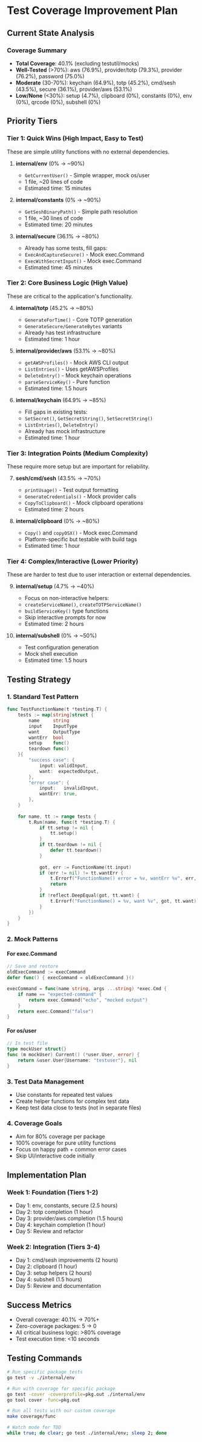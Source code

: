 # Test Coverage Improvement Plan

## Current State Analysis

### Coverage Summary
- **Total Coverage**: 40.1% (excluding testutil/mocks)
- **Well-Tested** (>70%): aws (76.9%), provider/totp (79.3%), provider (76.2%), password (75.0%)
- **Moderate** (30-70%): keychain (64.9%), totp (45.2%), cmd/sesh (43.5%), secure (36.1%), provider/aws (53.1%)
- **Low/None** (<30%): setup (4.7%), clipboard (0%), constants (0%), env (0%), qrcode (0%), subshell (0%)

## Priority Tiers

### Tier 1: Quick Wins (High Impact, Easy to Test)
These are simple utility functions with no external dependencies.

1. **internal/env** (0% → ~90%)
   - `GetCurrentUser()` - Simple wrapper, mock os/user
   - 1 file, ~20 lines of code
   - Estimated time: 15 minutes

2. **internal/constants** (0% → ~90%)
   - `GetSeshBinaryPath()` - Simple path resolution
   - 1 file, ~30 lines of code
   - Estimated time: 20 minutes

3. **internal/secure** (36.1% → ~80%)
   - Already has some tests, fill gaps:
   - `ExecAndCaptureSecure()` - Mock exec.Command
   - `ExecWithSecretInput()` - Mock exec.Command
   - Estimated time: 45 minutes

### Tier 2: Core Business Logic (High Value)
These are critical to the application's functionality.

4. **internal/totp** (45.2% → ~80%)
   - `GenerateForTime()` - Core TOTP generation
   - `GenerateSecure/GenerateBytes` variants
   - Already has test infrastructure
   - Estimated time: 1 hour

5. **internal/provider/aws** (53.1% → ~80%)
   - `getAWSProfiles()` - Mock AWS CLI output
   - `ListEntries()` - Uses getAWSProfiles
   - `DeleteEntry()` - Mock keychain operations
   - `parseServiceKey()` - Pure function
   - Estimated time: 1.5 hours

6. **internal/keychain** (64.9% → ~85%)
   - Fill gaps in existing tests:
   - `SetSecret()`, `GetSecretString()`, `SetSecretString()`
   - `ListEntries()`, `DeleteEntry()` 
   - Already has mock infrastructure
   - Estimated time: 1 hour

### Tier 3: Integration Points (Medium Complexity)
These require more setup but are important for reliability.

7. **sesh/cmd/sesh** (43.5% → ~70%)
   - `printUsage()` - Test output formatting
   - `GenerateCredentials()` - Mock provider calls
   - `CopyToClipboard()` - Mock clipboard operations
   - Estimated time: 2 hours

8. **internal/clipboard** (0% → ~80%)
   - `Copy()` and `copyOSX()` - Mock exec.Command
   - Platform-specific but testable with build tags
   - Estimated time: 1 hour

### Tier 4: Complex/Interactive (Lower Priority)
These are harder to test due to user interaction or external dependencies.

9. **internal/setup** (4.7% → ~40%)
   - Focus on non-interactive helpers:
   - `createServiceName()`, `createTOTPServiceName()`
   - `buildServiceKey()` type functions
   - Skip interactive prompts for now
   - Estimated time: 2 hours

10. **internal/subshell** (0% → ~50%)
    - Test configuration generation
    - Mock shell execution
    - Estimated time: 1.5 hours

## Testing Strategy

### 1. Standard Test Pattern
```go
func TestFunctionName(t *testing.T) {
    tests := map[string]struct {
        name     string
        input    InputType
        want     OutputType
        wantErr  bool
        setup    func()
        teardown func()
    }{
        "success case": {
            input: validInput,
            want:  expectedOutput,
        },
        "error case": {
            input:   invalidInput,
            wantErr: true,
        },
    }
    
    for name, tt := range tests {
        t.Run(name, func(t *testing.T) {
            if tt.setup != nil {
                tt.setup()
            }
            if tt.teardown != nil {
                defer tt.teardown()
            }
            
            got, err := FunctionName(tt.input)
            if (err != nil) != tt.wantErr {
                t.Errorf("FunctionName() error = %v, wantErr %v", err, tt.wantErr)
                return
            }
            if !reflect.DeepEqual(got, tt.want) {
                t.Errorf("FunctionName() = %v, want %v", got, tt.want)
            }
        })
    }
}
```

### 2. Mock Patterns

#### For exec.Command
```go
// Save and restore
oldExecCommand := execCommand
defer func() { execCommand = oldExecCommand }()

execCommand = func(name string, args ...string) *exec.Cmd {
    if name == "expected-command" {
        return exec.Command("echo", "mocked output")
    }
    return exec.Command("false")
}
```

#### For os/user
```go
// In test file
type mockUser struct{}
func (m mockUser) Current() (*user.User, error) {
    return &user.User{Username: "testuser"}, nil
}
```

### 3. Test Data Management
- Use constants for repeated test values
- Create helper functions for complex test data
- Keep test data close to tests (not in separate files)

### 4. Coverage Goals
- Aim for 80% coverage per package
- 100% coverage for pure utility functions
- Focus on happy path + common error cases
- Skip UI/interactive code initially

## Implementation Plan

### Week 1: Foundation (Tiers 1-2)
- Day 1: env, constants, secure (2.5 hours)
- Day 2: totp completion (1 hour)
- Day 3: provider/aws completion (1.5 hours)
- Day 4: keychain completion (1 hour)
- Day 5: Review and refactor

### Week 2: Integration (Tiers 3-4)
- Day 1: cmd/sesh improvements (2 hours)
- Day 2: clipboard (1 hour)
- Day 3: setup helpers (2 hours)
- Day 4: subshell (1.5 hours)
- Day 5: Review and documentation

## Success Metrics
- Overall coverage: 40.1% → 70%+
- Zero-coverage packages: 5 → 0
- All critical business logic: >80% coverage
- Test execution time: <10 seconds

## Testing Commands
```bash
# Run specific package tests
go test -v ./internal/env

# Run with coverage for specific package
go test -cover -coverprofile=pkg.out ./internal/env
go tool cover -func=pkg.out

# Run all tests with our custom coverage
make coverage/func

# Watch mode for TDD
while true; do clear; go test ./internal/env; sleep 2; done
```
